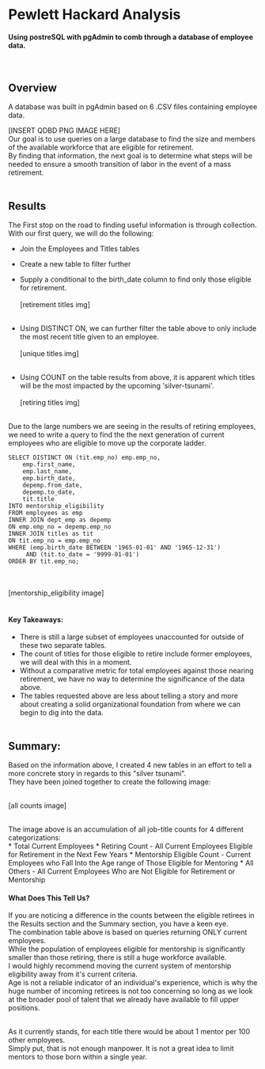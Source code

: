 # Pewlett Hackard Analysis
#### Using postreSQL with pgAdmin to comb through a database of employee data.
<br>

## Overview
A database was built in pgAdmin based on 6 .CSV files containing employee data.<br>

[INSERT QDBD PNG IMAGE HERE]
<br>
Our goal is to use queries on a large database to find the size and members of the available workforce that are eligible for retirement.<br>
By finding that information, the next goal is to determine what steps will be needed to ensure a smooth transition of labor in the event of a mass retirement.<br><br>


## Results
The First stop on the road to finding useful information is through collection.<br>
With our first query, we will do the following:<br>
* Join the Employees and Titles tables
* Create a new table to filter further
* Supply a conditional to the birth_date column to find only those eligible for retirement.
<br></br>
[retirement titles img]
<br></br>

* Using DISTINCT ON, we can further filter the table above to only include the most recent title given to an employee.
<br></br>
[unique titles img]
<br></br>

* Using COUNT on the table results from above, it is apparent which titles will be the most impacted by the upcoming 'silver-tsunami'.
<br></br>
[retiring titles img]
<br></br>

Due to the large numbers we are seeing in the results of retiring employees, we need to write a query to find the the next generation of current employees who are eligible to move up the corporate ladder.
~~~~
SELECT DISTINCT ON (tit.emp_no) emp.emp_no,
	emp.first_name,
	emp.last_name,
	emp.birth_date,
	depemp.from_date,
	depemp.to_date,
	tit.title
INTO mentorship_eligibility
FROM employees as emp
INNER JOIN dept_emp as depemp
ON emp.emp_no = depemp.emp_no
INNER JOIN titles as tit
ON tit.emp_no = emp.emp_no
WHERE (emp.birth_date BETWEEN '1965-01-01' AND '1965-12-31')
	 AND (tit.to_date = '9999-01-01')
ORDER BY tit.emp_no;
~~~~
<br></br>
[mentorship_eligibility image]
<br></br>

#### Key Takeaways:
* There is still a large subset of employees unaccounted for outside of these two separate tables.
* The count of titles for those eligible to retire include former employees, we will deal with this in a moment.
* Without a comparative metric for total employees against those nearing retirement, we have no way to determine the significance of the data above.
* The tables requested above are less about telling a story and more about creating a solid organizational foundation from where we can begin to dig into the data.
<br></br>

## Summary: 

Based on the information above, I created 4 new tables in an effort to tell a more concrete story in regards to this "silver tsunami".<br>
They have been joined together to create the following image:<br></br>

[all counts image]

<br>
The image above is an accumulation of all job-title counts for 4 different categorizations:<br>
* Total Current Employees
* Retiring Count - All Current Employees Eligible for Retirement in the Next Few Years
* Mentorship Eligible Count - Current Employees who Fall Into the Age range of Those Eligible for Mentoring
* All Others - All Current Employees Who are Not Eligible for Retirement or Mentorship
<br>

#### What Does This Tell Us?

If you are noticing a difference in the counts between the eligible retirees in the Results section and the Summary section, you have a keen eye.<br>
The combination table above is based on queries returning ONLY current employees.<br>
While the population of employees eligible for mentorship is significantly smaller than those retiring, there is still a huge workforce available.<br>
I would highly recommend moving the current system of mentorship eligibility away from it's current criteria.<br>
Age is not a reliable indicator of an individual's experience, which is why the huge number of incoming retirees is not too concerning so long as we look at the broader pool of talent that we already have available to fill upper positions.<br>

<br>
As it currently stands, for each title there would be about 1 mentor per 100 other employees.<br>
Simply put, that is not enough manpower. It is not a great idea to limit mentors to those born within a single year.



